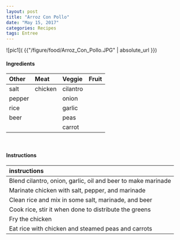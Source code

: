 ```yaml
---
layout: post
title: "Arroz Con Pollo"
date: "May 15, 2017"
categories: Recipes
tags: Entree
---
```




![pic1]( {{"/figure/food/Arroz_Con_Pollo.JPG" | absolute_url }})




#### Ingredients

<table class = "presenttab">
 <thead>
  <tr>
   <th style="text-align:left;"> Other </th>
   <th style="text-align:left;"> Meat </th>
   <th style="text-align:left;"> Veggie </th>
   <th style="text-align:left;"> Fruit </th>
  </tr>
 </thead>
<tbody>
  <tr>
   <td style="text-align:left;"> salt </td>
   <td style="text-align:left;"> chicken </td>
   <td style="text-align:left;"> cilantro </td>
   <td style="text-align:left;">  </td>
  </tr>
  <tr>
   <td style="text-align:left;"> pepper </td>
   <td style="text-align:left;">  </td>
   <td style="text-align:left;"> onion </td>
   <td style="text-align:left;">  </td>
  </tr>
  <tr>
   <td style="text-align:left;"> rice </td>
   <td style="text-align:left;">  </td>
   <td style="text-align:left;"> garlic </td>
   <td style="text-align:left;">  </td>
  </tr>
  <tr>
   <td style="text-align:left;"> beer </td>
   <td style="text-align:left;">  </td>
   <td style="text-align:left;"> peas </td>
   <td style="text-align:left;">  </td>
  </tr>
  <tr>
   <td style="text-align:left;">  </td>
   <td style="text-align:left;">  </td>
   <td style="text-align:left;"> carrot </td>
   <td style="text-align:left;">  </td>
  </tr>
</tbody>
</table>

<br>

#### Instructions

<table class = "presenttabnoh">
 <thead>
  <tr>
   <th style="text-align:left;"> instructions </th>
  </tr>
 </thead>
<tbody>
  <tr>
   <td style="text-align:left;"> Blend cilantro, onion, garlic, oil and beer to make marinade </td>
  </tr>
  <tr>
   <td style="text-align:left;"> Marinate chicken with salt, pepper, and marinade </td>
  </tr>
  <tr>
   <td style="text-align:left;"> Clean rice and mix in some salt, marinade, and beer </td>
  </tr>
  <tr>
   <td style="text-align:left;"> Cook rice, stir it when done to distribute the greens </td>
  </tr>
  <tr>
   <td style="text-align:left;"> Fry the chicken </td>
  </tr>
  <tr>
   <td style="text-align:left;"> Eat rice with chicken and steamed peas and carrots </td>
  </tr>
</tbody>
</table>

